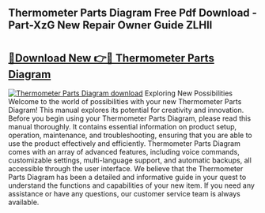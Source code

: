 ## Thermometer Parts Diagram Free Pdf Download - Part-XzG New Repair Owner Guide ZLHlI

# <h2><a href="http://dfrohcs.blite.top/?on=Thermometer+Parts+Diagram">🔗Download New 👉🔴 Thermometer Parts Diagram</a></h2>

[![Thermometer Parts Diagram download](https://i.imgur.com/lujVjoI.png)](http://dfrohcs.blite.top/?on=Thermometer+Parts+Diagram)
Exploring New Possibilities Welcome to the world of possibilities with your new Thermometer Parts Diagram! This manual explores its potential for creativity and innovation. Before you begin using your Thermometer Parts Diagram, please read this manual thoroughly. It contains essential information on product setup, operation, maintenance, and troubleshooting, ensuring that you are able to use the product effectively and efficiently. Thermometer Parts Diagram comes with an array of advanced features, including voice commands, customizable settings, multi-language support, and automatic backups, all accessible through the user interface. We believe that the Thermometer Parts Diagram has been a detailed and informative guide in your quest to understand the functions and capabilities of your new item. If you need any assistance or have any questions, our customer service team is always available.
